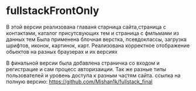 # fullstackFrontOnly
В этой версии реализована главаня старница сайта,страница с  контактами, каталог присутсвующих тем и страница с фмльмами из данных тем
Была применена блочная верстка, псевдоклассы, загрузка шрифтов, иконок, картинок, карт. Реализована корректное отображение обьектов на разных браузерах и их версиях


В финальной версии была добавлена страничка со входом и регистрацие и сам процесс авторизаиции. Так же разные типы пользователей и уровень доступа к разным частям сайта.
ссылка на полную версию: https://github.com/Mishan1k/fullstack_final

